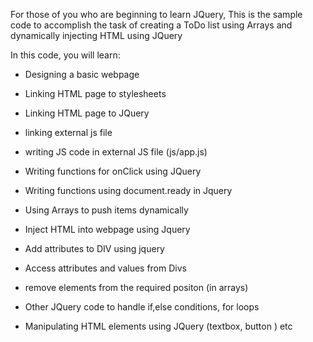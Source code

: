 For those of you who are beginning to learn JQuery, This is the sample code to accomplish the task of creating a ToDo list using Arrays and dynamically injecting HTML using JQuery

In this code, you will learn:

- Designing a basic webpage
- Linking HTML page to stylesheets
- Linking HTML page to JQuery 

- linking external js file 
- writing JS code in external JS file (js/app.js)
- Writing functions for onClick using JQuery
- Writing functions using document.ready in Jquery
- Using Arrays to push items dynamically
- Inject HTML into webpage using Jquery
- Add attributes to DIV using jquery
- Access attributes and values from Divs
- remove elements from the required positon (in arrays)
- Other JQuery code to handle if,else conditions, for loops 
- Manipulating HTML elements using JQuery (textbox, button ) etc

